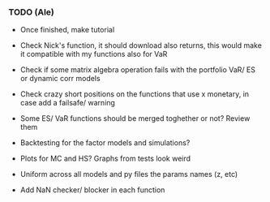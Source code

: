 ### TODO (Ale)

- Once finished, make tutorial

- Check Nick's function, it should download also returns, this would make it compatible with my functions also for VaR

- Check if some matrix algebra operation fails with the portfolio VaR/ ES or dynamic corr models

- Check crazy short positions on the functions that use x monetary, in case add a failsafe/ warning

- Some ES/ VaR functions should be merged toghether or not? Review them

- Backtesting for the factor models and simulations?

- Plots for MC and HS? Graphs from tests look weird

- Uniform across all models and py files the params names (z, etc)

- Add NaN checker/ blocker in each function